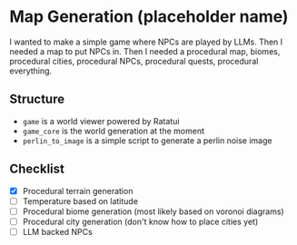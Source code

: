 # Map Generation (placeholder name)

I wanted to make a simple game where NPCs are played by LLMs. Then I needed a map to put NPCs in. Then I needed a procedural map, biomes, procedural cities, procedural NPCs, procedural quests, procedural everything.

## Structure

- `game` is a world viewer powered by Ratatui
- `game_core` is the world generation at the moment
- `perlin_to_image` is a simple script to generate a perlin noise image

## Checklist

- [x] Procedural terrain generation
- [ ] Temperature based on latitude
- [ ] Procedural biome generation (most likely based on voronoi diagrams)
- [ ] Procedural city generation (don't know how to place cities yet)
- [ ] LLM backed NPCs
